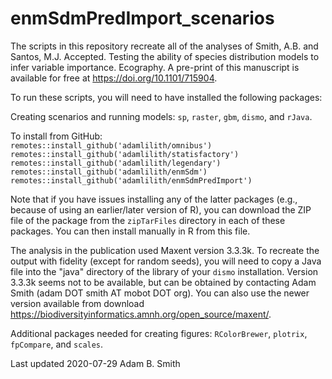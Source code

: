 # enmSdmPredImport_scenarios

The scripts in this repository recreate all of the analyses of Smith, A.B. and Santos, M.J. Accepted. Testing the ability of species distribution models to infer variable importance. Ecography. A pre-print of this manuscript is available for free at https://doi.org/10.1101/715904.

To run these scripts, you will need to have installed the following packages:

Creating scenarios and running models: `sp`, `raster`, `gbm`, `dismo`, and `rJava`.

To install from GitHub:  
`remotes::install_github('adamlilith/omnibus')`  
`remotes::install_github('adamlilith/statisfactory')`  
`remotes::install_github('adamlilith/legendary')`  
`remotes::install_github('adamlilith/enmSdm')`  
`remotes::install_github('adamlilith/enmSdmPredImport')` 

Note that if you have issues installing any of the latter packages (e.g., because of using an earlier/later version of R), you can download the ZIP file of the package from the `zipTarFiles` directory in each of these packages. You can then install manually in R from this file.

The analysis in the publication used Maxent version 3.3.3k. To recreate the output with fidelity (except for random seeds), you will need to copy a Java file into the "java" directory of the library of your `dismo` installation.  Version 3.3.3k seems not to be available, but can be obtained by contacting Adam Smith (adam DOT smith AT mobot DOT org). You can also use the newer version available from download https://biodiversityinformatics.amnh.org/open_source/maxent/.

Additional packages needed for creating figures: `RColorBrewer`,  `plotrix`, `fpCompare`, and `scales`.

Last updated 2020-07-29
Adam B. Smith
